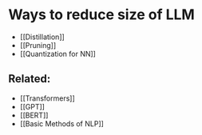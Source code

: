 # Ways to reduce size of LLM
- [[Distillation]]
- [[Pruning]]
- [[Quantization for NN]]
 
## Related:
- [[Transformers]]
- [[GPT]]
- [[BERT]]
- [[Basic Methods of NLP]]